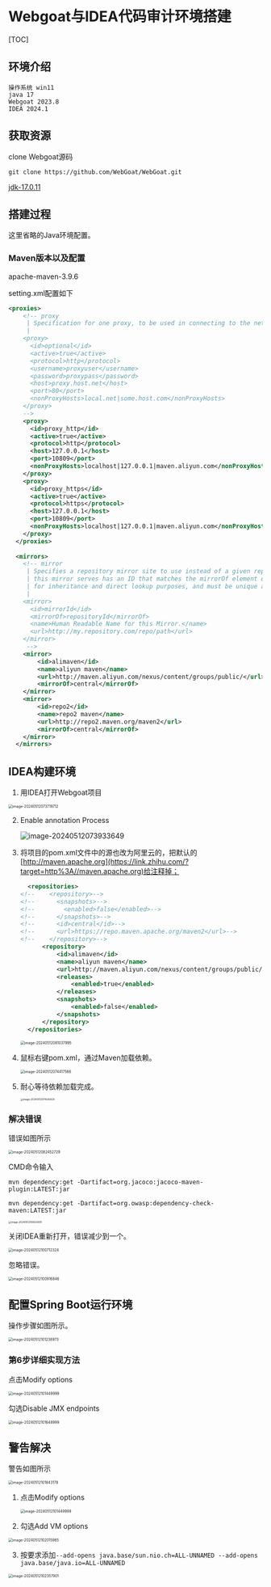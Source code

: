# Webgoat与IDEA代码审计环境搭建

[TOC]

## 环境介绍

```
操作系统 win11
java 17
Webgoat 2023.8
IDEA 2024.1
```

## 获取资源

clone Webgoat源码

```
git clone https://github.com/WebGoat/WebGoat.git
```

[jdk-17.0.11](https://download.oracle.com/java/17/latest/jdk-17_windows-x64_bin.zip)

## 搭建过程

这里省略的Java环境配置。

### Maven版本以及配置

apache-maven-3.9.6

setting.xml配置如下

```xml
<proxies>
    <!-- proxy
     | Specification for one proxy, to be used in connecting to the network.
     |
    <proxy>
      <id>optional</id>
      <active>true</active>
      <protocol>http</protocol>
      <username>proxyuser</username>
      <password>proxypass</password>
      <host>proxy.host.net</host>
      <port>80</port>
      <nonProxyHosts>local.net|some.host.com</nonProxyHosts>
    </proxy>
    -->
    <proxy>
      <id>proxy_http</id>
      <active>true</active>
      <protocol>http</protocol>
      <host>127.0.0.1</host>
      <port>10809</port>
      <nonProxyHosts>localhost|127.0.0.1|maven.aliyun.com</nonProxyHosts>
    </proxy>
    <proxy>
      <id>proxy_https</id>
      <active>true</active>
      <protocol>https</protocol>
      <host>127.0.0.1</host>
      <port>10809</port>
      <nonProxyHosts>localhost|127.0.0.1|maven.aliyun.com</nonProxyHosts>
    </proxy>
  </proxies>
  
  <mirrors>
    <!-- mirror
     | Specifies a repository mirror site to use instead of a given repository. The repository that
     | this mirror serves has an ID that matches the mirrorOf element of this mirror. IDs are used
     | for inheritance and direct lookup purposes, and must be unique across the set of mirrors.
     |
    <mirror>
      <id>mirrorId</id>
      <mirrorOf>repositoryId</mirrorOf>
      <name>Human Readable Name for this Mirror.</name>
      <url>http://my.repository.com/repo/path</url>
    </mirror>
     -->
    <mirror>
        <id>alimaven</id>
        <name>aliyun maven</name>
        <url>http://maven.aliyun.com/nexus/content/groups/public/</url>
        <mirrorOf>central</mirrorOf>
    </mirror>
    <mirror>
        <id>repo2</id>
        <name>repo2 maven</name>
        <url>http://repo2.maven.org/maven2</url>
        <mirrorOf>central</mirrorOf>
    </mirror>
  </mirrors>
```

## IDEA构建环境

1. 用IDEA打开Webgoat项目

<img src="./assets/image-20240512073719712.png" alt="image-20240512073719712" style="zoom:50%;" />

2. Enable annotation Process

   ![image-20240512073933649](./assets/image-20240512073933649.png)

3. 将项目的pom.xml文件中的源也改为阿里云的，把默认的[http://maven.apache.org](https://link.zhihu.com/?target=http%3A//maven.apache.org)给注释掉；

   ```xml
     <repositories>
   <!--    <repository>-->
   <!--      <snapshots>-->
   <!--        <enabled>false</enabled>-->
   <!--      </snapshots>-->
   <!--      <id>central</id>-->
   <!--      <url>https://repo.maven.apache.org/maven2</url>-->
   <!--    </repository>-->
         <repository>
             <id>alimaven</id>
             <name>aliyun maven</name>
             <url>http://maven.aliyun.com/nexus/content/groups/public/</url>
             <releases>
                 <enabled>true</enabled>
             </releases>
             <snapshots>
                 <enabled>false</enabled>
             </snapshots>
         </repository>
     </repositories>
   ```

   <img src="./assets/image-20240512081037995.png" alt="image-20240512081037995" style="zoom:50%;" />

4. 鼠标右键pom.xml，通过Maven加载依赖。

   <img src="./assets/image-20240512074417566.png" alt="image-20240512074417566" style="zoom:50%;" />

4. 耐心等待依赖加载完成。

   <img src="./assets/image-20240512074540429.png" alt="image-20240512074540429" style="zoom: 33%;" />

### 解决错误

错误如图所示

<img src="./assets/image-20240512082452729.png" alt="image-20240512082452729" style="zoom:50%;" />

CMD命令输入

```
mvn dependency:get -Dartifact=org.jacoco:jacoco-maven-plugin:LATEST:jar
```

```
mvn dependency:get -Dartifact=org.owasp:dependency-check-maven:LATEST:jar
```

<img src="./assets/image-20240512100630091.png" alt="image-20240512100630091" style="zoom:33%;" />

关闭IDEA重新打开，错误减少到一个。

<img src="./assets/image-20240512100712324.png" alt="image-20240512100712324" style="zoom: 50%;" />

忽略错误。

<img src="./assets/image-20240512100916846.png" alt="image-20240512100916846" style="zoom:50%;" />

## 配置Spring Boot运行环境

操作步骤如图所示。

<img src="./assets/image-20240512101238973.png" alt="image-20240512101238973" style="zoom:50%;" />

### 第6步详细实现方法

点击Modify options

<img src="./assets/image-20240512101449999.png" alt="image-20240512101449999" style="zoom:50%;" />

勾选Disable JMX endpoints

<img src="./assets/image-20240512101648999.png" alt="image-20240512101648999" style="zoom: 50%;" />

## 警告解决

警告如图所示

<img src="./assets/image-20240512101843178.png" alt="image-20240512101843178" style="zoom:50%;" />

1. 点击Modify options

   <img src="./assets/image-20240512101449999.png" alt="image-20240512101449999" style="zoom:50%;" />

2. 勾选Add VM options

<img src="./assets/image-20240512102015965.png" alt="image-20240512102015965" style="zoom:50%;" />

3. 按要求添加`--add-opens java.base/sun.nio.ch=ALL-UNNAMED --add-opens java.base/java.io=ALL-UNNAMED`

<img src="./assets/image-20240512102357901.png" alt="image-20240512102357901" style="zoom:50%;" />